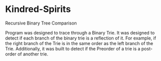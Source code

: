 # Kindred-Spirits
Recursive Binary Tree Comparison

Program was designed to trace through a Binary Trie. It was designed to detect if each branch of the binary trie is a reflection of it. For example, if the right branch of the Trie is in the same order as the left branch of the Trie. Additionally, it was built to detect if the Preorder of a trie is a post-order of another trie. 
